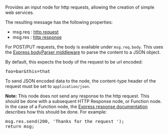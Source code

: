 Provides an input node for http requests, allowing the creation of simple web services.

The resulting message has the following properties:

*   msg.req : [http request](http://expressjs.com/api.html#req)
*   msg.res : [http response](http://expressjs.com/api.html#res)

For POST/PUT requests, the body is available under `msg.req.body`. This uses the [Express bodyParser middleware](http://expressjs.com/api.html#bodyParser) to parse the content to a JSON object.

By default, this expects the body of the request to be url encoded:

<pre>foo=bar&this=that</pre>

To send JSON encoded data to the node, the content-type header of the request must be set to `application/json`.

**Note:** This node does not send any response to the http request. This should be done with a subsequent HTTP Response node, or Function node. In the case of a Function node, the [Express response documentation](http://expressjs.com/api.html#res) describes how this should be done. For example:

<pre>msg.res.send(200, 'Thanks for the request ');  
return msg;</pre>